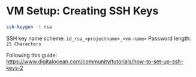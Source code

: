 # VM Setup: Creating SSH Keys

```bash
ssh-keygen -t rsa
```

SSH key name scheme: `id_rsa_<projectname>_<vm-name>`
Password length: `25 Characters`

Following this guide: https://www.digitalocean.com/community/tutorials/how-to-set-up-ssh-keys-2
